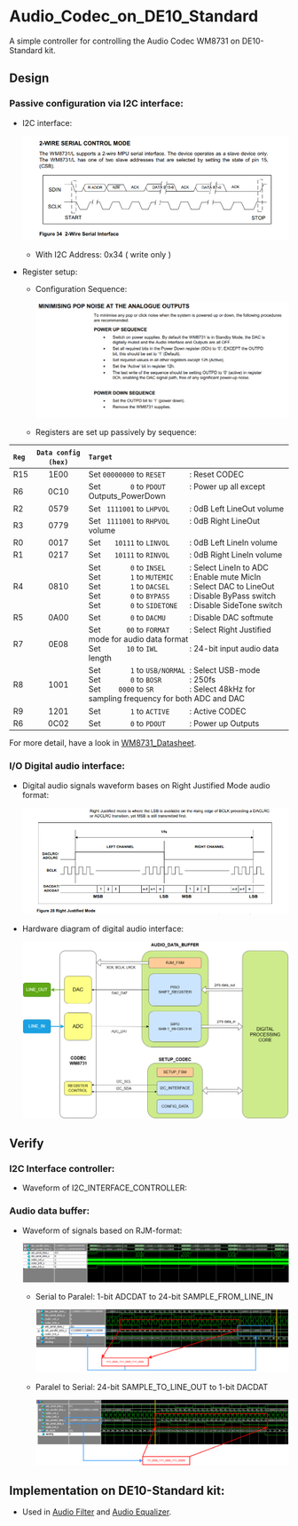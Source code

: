 # Audio_Codec_on_DE10_Standard
A simple controller for controlling the Audio Codec WM8731 on DE10-Standard kit.

## Design
### Passive configuration via I2C interface:
- I2C interface:

  ![2-Wire_Interface [by ref](ref/WolfsonWM8731.pdf)](doc/pics/2-wire_serial_interface.png)

  * With I2C Address: 0x34 ( write only )

- Register setup:
  * Configuration Sequence:
  
    ![ SETUP_SEQUENCE [by ref](ref/WolfsonWM8731.pdf)](doc/pics/PowerUD_Sequence.png)

  * Registers are set up passively by sequence:
    
| `Reg`  | `Data config (hex)` | `Target` |
| :--- | :---------------: | :----- |
| R15  | 1E00              | Set `00000000` to `RESET      `: Reset CODEC |
| R6   | 0C10              | Set `       0` to `PDOUT      `: Power up all except Outputs_PowerDown |
| R2   | 0579              | Set ` 1111001` to `LHPVOL     `: 0dB Left  LineOut volume |
| R3   | 0779              | Set ` 1111001` to `RHPVOL     `: 0dB Right LineOut volume |
| R0   | 0017              | Set `   10111` to `LINVOL     `: 0dB Left  LineIn  volume |
| R1   | 0217              | Set `   10111` to `RINVOL     `: 0dB Right LineIn  volume |
| R4   | 0810              | Set `       0` to `INSEL      `: Select LineIn to ADC <br> Set `       1` to `MUTEMIC    `: Enable mute MicIn <br> Set `       1` to `DACSEL     `: Select DAC to LineOut <br> Set `       0` to `BYPASS     `: Disable ByPass switch <br> Set `       0` to `SIDETONE   `: Disable SideTone switch |
| R5   | 0A00              | Set `       0` to `DACMU      `: Disable DAC softmute |
| R7   | 0E08              | Set `      00` to `FORMAT     `: Select Right Justified mode for audio data format <br> Set `      10` to `IWL        `: 24-bit input audio data length |
| R8   | 1001              | Set `       1` to `USB/NORMAL `: Select USB-mode <br> Set `       0` to `BOSR       `: 250fs <br> Set `    0000` to `SR         `: Select 48kHz for sampling frequency for both ADC and DAC |
| R9   | 1201              | Set `       1` to `ACTIVE     `: Active CODEC |
| R6   | 0C02              | Set `       0` to `PDOUT      `: Power up Outputs  |

   For more detail, have a look in [WM8731_Datasheet](ref/WolfsonWM8731.pdf).
  
### I/O Digital audio interface:
- Digital audio signals waveform bases on Right Justified Mode audio format:

  ![Right Justified Mode [by ref](ref/WolfsonWM8731.pdf)](doc/pics/RJM_audio.png)

- Hardware diagram of digital audio interface:

  ![Digital audio dataflow](doc/pics/Datapath_through_Audio_Codec_Controller.png)

## Verify
### I2C Interface controller:
- Waveform of I2C_INTERFACE_CONTROLLER:



### Audio data buffer:
- Waveform of signals based on RJM-format:

  ![Testbench waveform of RJM digital interface signals](doc/pics/Waveform_RJM_format_Total.png)

  * Serial to Paralel: 1-bit ADCDAT to 24-bit SAMPLE_FROM_LINE_IN

    ![ADC](doc/pics/Waveform_RJM_format_L_zoom_ADC_SIPO.png)

  * Paralel to Serial: 24-bit SAMPLE_TO_LINE_OUT to 1-bit DACDAT

    ![DAC](doc/pics/Waveform_RJM_format_L_zoom_DAC_PISO.png)


## Implementation on DE10-Standard kit:
- Used in [Audio Filter](https://github.com/PouQun/Cascade-SOS-IIR-Structure_Implementation_on_FPGA.git) and [Audio Equalizer](https://github.com/PouQun/Audio_Equalizer_on_FPGA.git).




